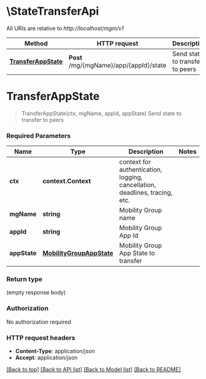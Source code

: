 # \StateTransferApi

All URIs are relative to *http://localhost/mgm/v1*

Method | HTTP request | Description
------------- | ------------- | -------------
[**TransferAppState**](StateTransferApi.md#TransferAppState) | **Post** /mg/{mgName}/app/{appId}/state | Send state to transfer to peers


# **TransferAppState**
> TransferAppState(ctx, mgName, appId, appState)
Send state to transfer to peers



### Required Parameters

Name | Type | Description  | Notes
------------- | ------------- | ------------- | -------------
 **ctx** | **context.Context** | context for authentication, logging, cancellation, deadlines, tracing, etc.
  **mgName** | **string**| Mobility Group name | 
  **appId** | **string**| Mobility Group App Id | 
  **appState** | [**MobilityGroupAppState**](MobilityGroupAppState.md)| Mobility Group App State to transfer | 

### Return type

 (empty response body)

### Authorization

No authorization required

### HTTP request headers

 - **Content-Type**: application/json
 - **Accept**: application/json

[[Back to top]](#) [[Back to API list]](../README.md#documentation-for-api-endpoints) [[Back to Model list]](../README.md#documentation-for-models) [[Back to README]](../README.md)

